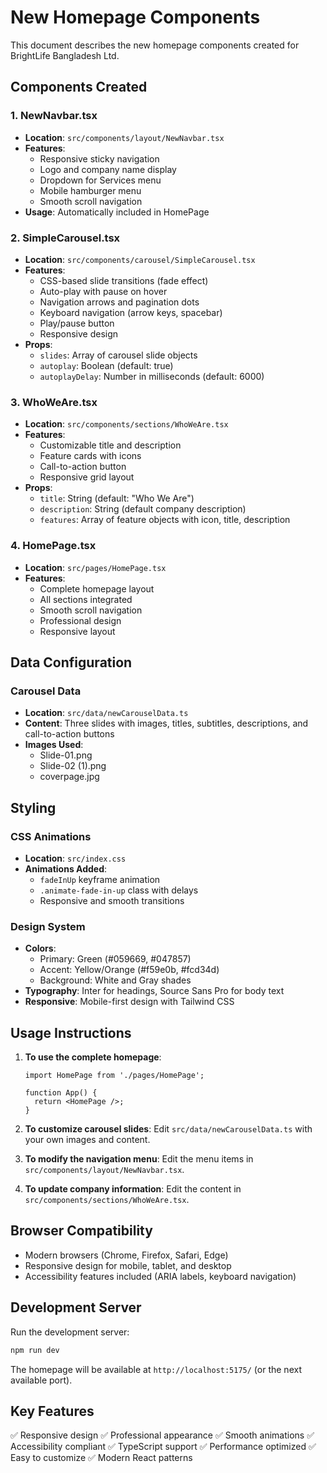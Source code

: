 # New Homepage Components

This document describes the new homepage components created for BrightLife Bangladesh Ltd.

## Components Created

### 1. NewNavbar.tsx
- **Location**: `src/components/layout/NewNavbar.tsx`
- **Features**: 
  - Responsive sticky navigation
  - Logo and company name display
  - Dropdown for Services menu
  - Mobile hamburger menu
  - Smooth scroll navigation
- **Usage**: Automatically included in HomePage

### 2. SimpleCarousel.tsx
- **Location**: `src/components/carousel/SimpleCarousel.tsx`
- **Features**:
  - CSS-based slide transitions (fade effect)
  - Auto-play with pause on hover
  - Navigation arrows and pagination dots
  - Keyboard navigation (arrow keys, spacebar)
  - Play/pause button
  - Responsive design
- **Props**:
  - `slides`: Array of carousel slide objects
  - `autoplay`: Boolean (default: true)
  - `autoplayDelay`: Number in milliseconds (default: 6000)

### 3. WhoWeAre.tsx
- **Location**: `src/components/sections/WhoWeAre.tsx`
- **Features**:
  - Customizable title and description
  - Feature cards with icons
  - Call-to-action button
  - Responsive grid layout
- **Props**:
  - `title`: String (default: "Who We Are")
  - `description`: String (default company description)
  - `features`: Array of feature objects with icon, title, description

### 4. HomePage.tsx
- **Location**: `src/pages/HomePage.tsx`
- **Features**:
  - Complete homepage layout
  - All sections integrated
  - Smooth scroll navigation
  - Professional design
  - Responsive layout

## Data Configuration

### Carousel Data
- **Location**: `src/data/newCarouselData.ts`
- **Content**: Three slides with images, titles, subtitles, descriptions, and call-to-action buttons
- **Images Used**: 
  - Slide-01.png
  - Slide-02 (1).png
  - coverpage.jpg

## Styling

### CSS Animations
- **Location**: `src/index.css`
- **Animations Added**:
  - `fadeInUp` keyframe animation
  - `.animate-fade-in-up` class with delays
  - Responsive and smooth transitions

### Design System
- **Colors**: 
  - Primary: Green (#059669, #047857)
  - Accent: Yellow/Orange (#f59e0b, #fcd34d)
  - Background: White and Gray shades
- **Typography**: Inter for headings, Source Sans Pro for body text
- **Responsive**: Mobile-first design with Tailwind CSS

## Usage Instructions

1. **To use the complete homepage**:
   ```tsx
   import HomePage from './pages/HomePage';
   
   function App() {
     return <HomePage />;
   }
   ```

2. **To customize carousel slides**:
   Edit `src/data/newCarouselData.ts` with your own images and content.

3. **To modify the navigation menu**:
   Edit the menu items in `src/components/layout/NewNavbar.tsx`.

4. **To update company information**:
   Edit the content in `src/components/sections/WhoWeAre.tsx`.

## Browser Compatibility

- Modern browsers (Chrome, Firefox, Safari, Edge)
- Responsive design for mobile, tablet, and desktop
- Accessibility features included (ARIA labels, keyboard navigation)

## Development Server

Run the development server:
```bash
npm run dev
```

The homepage will be available at `http://localhost:5175/` (or the next available port).

## Key Features

✅ Responsive design
✅ Professional appearance
✅ Smooth animations
✅ Accessibility compliant
✅ TypeScript support
✅ Performance optimized
✅ Easy to customize
✅ Modern React patterns